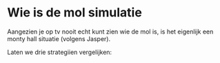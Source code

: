 # Wie is de mol simulatie

Aangezien je op tv nooit echt kunt zien wie de mol is, is het eigenlijk een monty hall situatie (volgens Jasper).

Laten we drie strategiien vergelijken:

